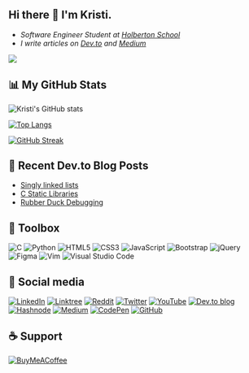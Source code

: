 ## Hi there 👋 I'm Kristi.

- *Software Engineer Student at [Holberton School](https://www.holbertonschool.com/)*
- *I write articles on [Dev.to](https://dev.to/kristi) and [Medium](https://medium.com/@serajkristi)*

![](https://komarev.com/ghpvc/?username=KristiSeraj&color=grey)

## 📊 My GitHub Stats
![Kristi's GitHub stats](https://github-readme-stats.vercel.app/api?username=KristiSeraj&theme=nord&show_icons=true&hide_border=true)

[![Top Langs](https://github-readme-stats.vercel.app/api/top-langs/?username=KristiSeraj&layout=compact&theme=nord&hide_border=true)](https://github.com/KristiSeraj/github-readme-stats)

[![GitHub Streak](https://github-readme-streak-stats.herokuapp.com?user=KristiSeraj&theme=nord&hide_border=true&date_format=M%20j%5B%2C%20Y%5D)](https://git.io/streak-stats)

## 🧾 Recent Dev.to Blog Posts  
<!-- BLOG-POST-LIST:START -->
- [Singly linked lists](https://dev.to/kristi/singly-linked-lists-1892)
- [C Static Libraries](https://dev.to/kristi/c-static-libraries-46c6)
- [Rubber Duck Debugging](https://dev.to/kristi/rubber-duck-debugging-59a5)
<!-- BLOG-POST-LIST:END -->

## 🧰 Toolbox

![C](https://img.shields.io/badge/c-%2300599C.svg?style=for-the-badge&logo=c&logoColor=white)
![Python](https://img.shields.io/badge/python-3670A0?style=for-the-badge&logo=python&logoColor=ffdd54)
![HTML5](https://img.shields.io/badge/html5-%23E34F26.svg?style=for-the-badge&logo=html5&logoColor=white)
![CSS3](https://img.shields.io/badge/css3-%231572B6.svg?style=for-the-badge&logo=css3&logoColor=white)
![JavaScript](https://img.shields.io/badge/javascript-%23323330.svg?style=for-the-badge&logo=javascript&logoColor=%23F7DF1E)
![Bootstrap](https://img.shields.io/badge/bootstrap-%23563D7C.svg?style=for-the-badge&logo=bootstrap&logoColor=white)
![jQuery](https://img.shields.io/badge/jquery-%230769AD.svg?style=for-the-badge&logo=jquery&logoColor=white)
![Figma](https://img.shields.io/badge/figma-%23F24E1E.svg?style=for-the-badge&logo=figma&logoColor=white)
![Vim](https://img.shields.io/badge/VIM-%2311AB00.svg?style=for-the-badge&logo=vim&logoColor=white)
![Visual Studio Code](https://img.shields.io/badge/Visual%20Studio%20Code-0078d7.svg?style=for-the-badge&logo=visual-studio-code&logoColor=white)

## 📱 Social media

[![LinkedIn](https://img.shields.io/badge/linkedin-%230077B5.svg?style=for-the-badge&logo=linkedin&logoColor=white)](https://www.linkedin.com/in/kristjan-seraj/)
[![Linktree](https://img.shields.io/badge/linktree-1de9b6?style=for-the-badge&logo=linktree&logoColor=white)](https://linktr.ee/mrcoku)
[![Reddit](https://img.shields.io/badge/Reddit-FF4500?style=for-the-badge&logo=reddit&logoColor=white)](https://www.reddit.com/user/Kico13)
[![Twitter](https://img.shields.io/badge/Twitter-%231DA1F2.svg?style=for-the-badge&logo=Twitter&logoColor=white)](https://twitter.com/kristiseraj)
[![YouTube](https://img.shields.io/badge/YouTube-%23FF0000.svg?style=for-the-badge&logo=YouTube&logoColor=white)](https://www.youtube.com/c/MrMothDevs)
[![Dev.to blog](https://img.shields.io/badge/dev.to-0A0A0A?style=for-the-badge&logo=dev.to&logoColor=white)](https://dev.to/kristi)
[![Hashnode](https://img.shields.io/badge/Hashnode-2962FF?style=for-the-badge&logo=hashnode&logoColor=white)](https://hashnode.com/@MrCoku)
[![Medium](https://img.shields.io/badge/Medium-12100E?style=for-the-badge&logo=medium&logoColor=white)](https://medium.com/@serajkristi)
[![CodePen](https://img.shields.io/badge/Codepen-000000?style=for-the-badge&logo=codepen&logoColor=white)](https://codepen.io/mrcoku)
[![GitHub](https://img.shields.io/badge/github-%23121011.svg?style=for-the-badge&logo=github&logoColor=white)](https://github.com/KristiSeraj)

## ☕ Support

[![BuyMeACoffee](https://img.shields.io/badge/Buy%20Me%20a%20Coffee-ffdd00?style=for-the-badge&logo=buy-me-a-coffee&logoColor=black)](https://www.buymeacoffee.com/mrmothdevs)
